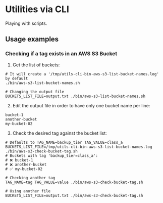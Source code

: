# Utilities via CLI

Playing with scripts.

## Usage examples

### Checking if a tag exists in an AWS S3 Bucket

1. Get the list of buckets:
```shell
# It will create a '/tmp/utils-cli-bin-aws-s3-list-bucket-names.log' by default
./bin/aws-s3-list-bucket-names.sh

# Changing the output file
BUCKETS_LIST_FILE=output.txt ./bin/aws-s3-list-bucket-names.sh
```

2. Edit the output file in order to have only one bucket name per line:
```text
bucket-1
another-bucket
my-bucket-02
```

3. Check the desired tag against the bucket list:

```shell
# Defaults to TAG_NAME=backup_tier TAG_VALUE=class_a BUCKETS_LIST_FILE=/tmp/utils-cli-bin-aws-s3-list-bucket-names.log
./bin/aws-s3-check-bucket-tag.sh
# Buckets with tag 'backup_tier=class_a':
# ❌ bucket-1
# ❌ another-bucket
# ✅ my-bucket-02

# Checking another tag
TAG_NAME=tag TAG_VALUE=value ./bin/aws-s3-check-bucket-tag.sh

# Using another file
BUCKETS_LIST_FILE=output.txt ./bin/aws-s3-check-bucket-tag.sh
```

